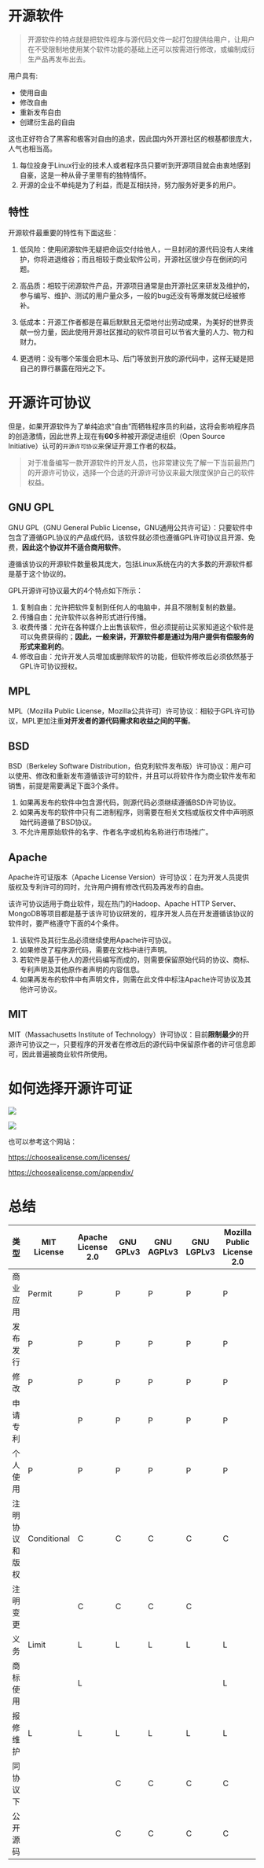 # 开源软件
> 开源软件的特点就是把软件程序与源代码文件一起打包提供给用户，让用户在不受限制地使用某个软件功能的基础上还可以按需进行修改，或编制成衍生产品再发布出去。

用户具有:
- 使用自由
- 修改自由
- 重新发布自由
- 创建衍生品的自由

这也正好符合了黑客和极客对自由的追求，因此国内外开源社区的根基都很庞大，人气也相当高。

1. 每位投身于Linux行业的技术人或者程序员只要听到开源项目就会由衷地感到自豪，这是一种从骨子里带有的独特情怀。
2. 开源的企业不单纯是为了利益，而是互相扶持，努力服务好更多的用户。

## 特性
开源软件最重要的特性有下面这些：
1. 低风险：使用闭源软件无疑把命运交付给他人，一旦封闭的源代码没有人来维护，你将进退维谷；而且相较于商业软件公司，开源社区很少存在倒闭的问题。

2. 高品质：相较于闭源软件产品，开源项目通常是由开源社区来研发及维护的，参与编写、维护、测试的用户量众多，一般的bug还没有等爆发就已经被修补。

3. 低成本：开源工作者都是在幕后默默且无偿地付出劳动成果，为美好的世界贡献一份力量，因此使用开源社区推动的软件项目可以节省大量的人力、物力和财力。

4. 更透明：没有哪个笨蛋会把木马、后门等放到开放的源代码中，这样无疑是把自己的罪行暴露在阳光之下。

# 开源许可协议
但是，如果开源软件为了单纯追求“自由”而牺牲程序员的利益，这将会影响程序员的创造激情，因此世界上现在有**60**多种被开源促进组织（Open Source Initiative）认可的`开源许可协议`来保证开源工作者的权益。

> 对于准备编写一款开源软件的开发人员，也非常建议先了解一下当前最热门的开源许可协议，选择一个合适的开源许可协议来最大限度保护自己的软件权益。

## GNU GPL
GNU GPL（GNU General Public License，GNU通用公共许可证）：只要软件中包含了遵循GPL协议的产品或代码，该软件就必须也遵循GPL许可协议且开源、免费，**因此这个协议并不适合商用软件**。

遵循该协议的开源软件数量极其庞大，包括Linux系统在内的大多数的开源软件都是基于这个协议的。

GPL开源许可协议最大的4个特点如下所示：
1. 复制自由：允许把软件复制到任何人的电脑中，并且不限制复制的数量。
2. 传播自由：允许软件以各种形式进行传播。
3. 收费传播：允许在各种媒介上出售该软件，但必须提前让买家知道这个软件是可以免费获得的；**因此，一般来讲，开源软件都是通过为用户提供有偿服务的形式来盈利的**。
4. 修改自由：允许开发人员增加或删除软件的功能，但软件修改后必须依然基于GPL许可协议授权。

## MPL
MPL（Mozilla Public License，Mozilla公共许可）许可协议：相较于GPL许可协议，MPL更加注重**对开发者的源代码需求和收益之间的平衡**。

## BSD
BSD（Berkeley Software Distribution，伯克利软件发布版）许可协议：用户可以使用、修改和重新发布遵循该许可的软件，并且可以将软件作为商业软件发布和销售，前提是需要满足下面3个条件。 

1. 如果再发布的软件中包含源代码，则源代码必须继续遵循BSD许可协议。
2. 如果再发布的软件中只有二进制程序，则需要在相关文档或版权文件中声明原始代码遵循了BSD协议。
3. 不允许用原始软件的名字、作者名字或机构名称进行市场推广。

## Apache
Apache许可证版本（Apache License Version）许可协议：在为开发人员提供版权及专利许可的同时，允许用户拥有修改代码及再发布的自由。

该许可协议适用于商业软件，现在热门的Hadoop、Apache HTTP Server、MongoDB等项目都是基于该许可协议研发的，程序开发人员在开发遵循该协议的软件时，要严格遵守下面的4个条件。 

1. 该软件及其衍生品必须继续使用Apache许可协议。
2. 如果修改了程序源代码，需要在文档中进行声明。
3. 若软件是基于他人的源代码编写而成的，则需要保留原始代码的协议、商标、专利声明及其他原作者声明的内容信息。
4. 如果再发布的软件中有声明文件，则需在此文件中标注Apache许可协议及其他许可协议。

## MIT
MIT（Massachusetts Institute of Technology）许可协议：目前**限制最少**的开源许可协议之一，只要程序的开发者在修改后的源代码中保留原作者的许可信息即可，因此普遍被商业软件所使用。

# 如何选择开源许可证


![](https://pic1.zhimg.com/80/3e5cb4629d991c4b826788fe3e2877e5_hd.jpg)

![](https://coolshell.cn/wp-content/uploads/2011/05/Infographic-of-popular-software-licenses.jpg)


也可以参考这个网站：

https://choosealicense.com/licenses/


https://choosealicense.com/appendix/

# 总结
类型|MIT License|Apache License 2.0|GNU GPLv3|GNU AGPLv3|GNU LGPLv3|Mozilla Public License 2.0|The Unlicense
---|---|---|--|---|---|---|---
商业应用|Permit|P|P|P|P|P|P
发布发行|P|P|P|P|P|P|P
修改|P|P|P|P|P|P|P
申请专利||P|P|P|P|P
个人使用|P|P|P|P|P|P|P
注明协议和版权|Conditional|C|C|C|C|C
注明变更||C|C|C|C
义务|Limit|L|L|L|L|L|L
商标使用||L||||L
报修维护|L|L|L|L|L|L|L
同协议下|||C|C|C|C
公开源码|||C|C|C|C